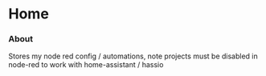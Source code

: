 Home
====

### About

Stores my node red config / automations, note projects must be disabled in node-red to work with home-assistant / hassio
